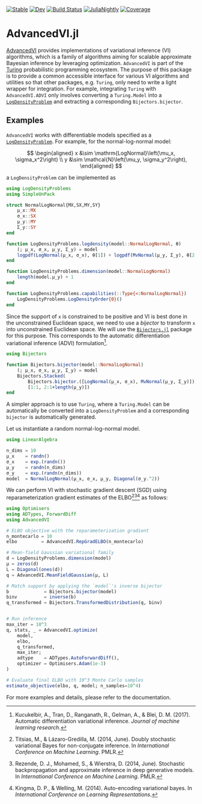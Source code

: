 [![Stable](https://img.shields.io/badge/docs-stable-blue.svg)](https://turinglang.org/AdvancedVI.jl/stable/)
[![Dev](https://img.shields.io/badge/docs-dev-blue.svg)](https://turinglang.org/AdvancedVI.jl/dev/)
[![Build Status](https://github.com/TuringLang/AdvancedVI.jl/actions/workflows/CI.yml/badge.svg?branch=master)](https://github.com/TuringLang/AdvancedVI.jl/actions/workflows/CI.yml?query=branch%3Amaster)
[![JuliaNightly](https://github.com/TuringLang/AdvancedVI.jl/workflows/JuliaNightly/badge.svg?branch=master)](https://github.com/TuringLang/AdvancedVI.jl/actions?query=workflow%3AJuliaNightly+branch%3Amaster)
[![Coverage](https://codecov.io/gh/TuringLang/AdvancedVI.jl/branch/master/graph/badge.svg)](https://codecov.io/gh/TuringLang/AdvancedVI.jl)

# AdvancedVI.jl
[AdvancedVI](https://github.com/TuringLang/AdvancedVI.jl) provides implementations of variational inference (VI) algorithms, which is a family of algorithms aiming for scalable approximate Bayesian inference by leveraging optimization.
`AdvancedVI` is part of the [Turing](https://turinglang.org/stable/) probabilistic programming ecosystem.
The purpose of this package is to provide a common accessible interface for various VI algorithms and utilities so that other packages, e.g. `Turing`, only need to write a light wrapper for integration. 
For example, integrating `Turing` with  `AdvancedVI.ADVI` only involves converting a `Turing.Model` into a [`LogDensityProblem`](https://github.com/tpapp/LogDensityProblems.jl) and extracting a corresponding `Bijectors.bijector`.

## Examples

`AdvancedVI` works with differentiable models specified as a [`LogDensityProblem`](https://github.com/tpapp/LogDensityProblems.jl).
For example, for the normal-log-normal model:

$$
\begin{aligned}
x &\sim \mathrm{LogNormal}\left(\mu_x, \sigma_x^2\right) \\
y &\sim \mathcal{N}\left(\mu_y, \sigma_y^2\right),
\end{aligned}
$$

a `LogDensityProblem` can be implemented as 
```julia
using LogDensityProblems
using SimpleUnPack

struct NormalLogNormal{MX,SX,MY,SY}
    μ_x::MX
    σ_x::SX
    μ_y::MY
    Σ_y::SY
end

function LogDensityProblems.logdensity(model::NormalLogNormal, θ)
    (; μ_x, σ_x, μ_y, Σ_y) = model
    logpdf(LogNormal(μ_x, σ_x), θ[1]) + logpdf(MvNormal(μ_y, Σ_y), θ[2:end])
end

function LogDensityProblems.dimension(model::NormalLogNormal)
    length(model.μ_y) + 1
end

function LogDensityProblems.capabilities(::Type{<:NormalLogNormal})
    LogDensityProblems.LogDensityOrder{0}()
end
```

Since the support of `x` is constrained to be positive and VI is best done in the unconstrained Euclidean space, we need to use a *bijector* to transform `x` into unconstrained Euclidean space. We will use the [`Bijectors.jl`](https://github.com/TuringLang/Bijectors.jl) package for this purpose. 
This corresponds to the automatic differentiation variational inference (ADVI) formulation[^KTRGB2017].
```julia
using Bijectors

function Bijectors.bijector(model::NormalLogNormal)
    (; μ_x, σ_x, μ_y, Σ_y) = model
    Bijectors.Stacked(
        Bijectors.bijector.([LogNormal(μ_x, σ_x), MvNormal(μ_y, Σ_y)]),
        [1:1, 2:1+length(μ_y)])
end
```

A simpler approach is to use `Turing`, where a `Turing.Model` can be automatically be converted into a `LogDensityProblem` and a corresponding `bijector` is automatically generated.

Let us instantiate a random normal-log-normal model.
```julia
using LinearAlgebra

n_dims = 10
μ_x    = randn()
σ_x    = exp.(randn())
μ_y    = randn(n_dims)
σ_y    = exp.(randn(n_dims))
model  = NormalLogNormal(μ_x, σ_x, μ_y, Diagonal(σ_y.^2))
```

We can perform VI with stochastic gradient descent (SGD) using reparameterization gradient estimates of the ELBO[^TL2014][^RMW2014][^KW2014] as follows:
```julia
using Optimisers
using ADTypes, ForwardDiff
using AdvancedVI

# ELBO objective with the reparameterization gradient
n_montecarlo = 10
elbo         = AdvancedVI.RepGradELBO(n_montecarlo)

# Mean-field Gaussian variational family
d = LogDensityProblems.dimension(model)
μ = zeros(d)
L = Diagonal(ones(d))
q = AdvancedVI.MeanFieldGaussian(μ, L)

# Match support by applying the `model`'s inverse bijector
b             = Bijectors.bijector(model)
binv          = inverse(b)
q_transformed = Bijectors.TransformedDistribution(q, binv)


# Run inference
max_iter = 10^3
q, stats, _ = AdvancedVI.optimize(
    model,
    elbo,
    q_transformed,
    max_iter;
    adtype    = ADTypes.AutoForwardDiff(),
    optimizer = Optimisers.Adam(1e-3)
)

# Evaluate final ELBO with 10^3 Monte Carlo samples
estimate_objective(elbo, q, model; n_samples=10^4)
```

For more examples and details, please refer to the documentation.

[^TL2014]: Titsias, M., & Lázaro-Gredilla, M. (2014, June). Doubly stochastic variational Bayes for non-conjugate inference. In *International Conference on Machine Learning*. PMLR.
[^RMW2014]: Rezende, D. J., Mohamed, S., & Wierstra, D. (2014, June). Stochastic backpropagation and approximate inference in deep generative models. In *International Conference on Machine Learning*. PMLR.
[^KW2014]: Kingma, D. P., & Welling, M. (2014). Auto-encoding variational bayes. In *International Conference on Learning Representations*.
[^KTRGB2017]: Kucukelbir, A., Tran, D., Ranganath, R., Gelman, A., & Blei, D. M. (2017). Automatic differentiation variational inference. *Journal of machine learning research*.
